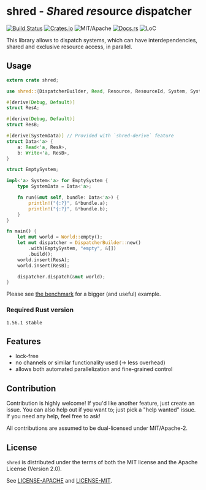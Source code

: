 # shred - *Sh*ared *re*source *d*ispatcher

[![Build Status][bi]][bl] [![Crates.io][cr]][cl] ![MIT/Apache][li] [![Docs.rs][di]][dl] ![LoC][lo]

[bi]: https://github.com/amethyst/shred/actions/workflows/ci.yml/badge.svg
[bl]: https://github.com/amethyst/shred/actions/workflows/ci.yml

[cr]: https://img.shields.io/crates/v/shred.svg
[cl]: https://crates.io/crates/shred/

[li]: https://img.shields.io/badge/license-MIT%2FApache-blue.svg

[di]: https://docs.rs/shred/badge.svg
[dl]: https://docs.rs/shred/

[lo]: https://tokei.rs/b1/github/amethyst/shred?category=code

This library allows to dispatch
systems, which can have interdependencies,
shared and exclusive resource access, in parallel.

## Usage

```rust
extern crate shred;

use shred::{DispatcherBuilder, Read, Resource, ResourceId, System, SystemData, World, Write};

#[derive(Debug, Default)]
struct ResA;

#[derive(Debug, Default)]
struct ResB;

#[derive(SystemData)] // Provided with `shred-derive` feature
struct Data<'a> {
    a: Read<'a, ResA>,
    b: Write<'a, ResB>,
}

struct EmptySystem;

impl<'a> System<'a> for EmptySystem {
    type SystemData = Data<'a>;

    fn run(&mut self, bundle: Data<'a>) {
        println!("{:?}", &*bundle.a);
        println!("{:?}", &*bundle.b);
    }
}

fn main() {
    let mut world = World::empty();
    let mut dispatcher = DispatcherBuilder::new()
        .with(EmptySystem, "empty", &[])
        .build();
    world.insert(ResA);
    world.insert(ResB);

    dispatcher.dispatch(&mut world);
}
```

Please see [the benchmark](benches/bench.rs) for a bigger (and useful) example.

### Required Rust version

`1.56.1 stable`

## Features

* lock-free
* no channels or similar functionality used (-> less overhead)
* allows both automated parallelization and fine-grained control

## Contribution

Contribution is highly welcome! If you'd like another
feature, just create an issue. You can also help
out if you want to; just pick a "help wanted" issue.
If you need any help, feel free to ask!

All contributions are assumed to be dual-licensed under
MIT/Apache-2.

## License

`shred` is distributed under the terms of both the MIT
license and the Apache License (Version 2.0).

See [LICENSE-APACHE](LICENSE-APACHE) and [LICENSE-MIT](LICENSE-MIT).
